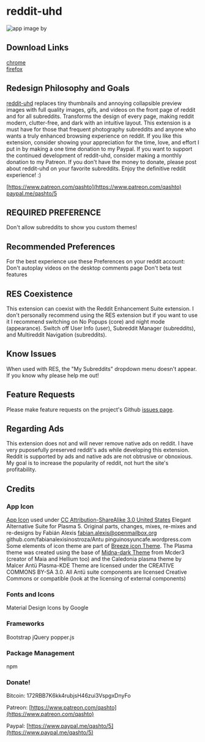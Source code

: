 # reddit-uhd
![app image by ](https://upload.wikimedia.org/wikipedia/commons/thumb/a/ae/Antu_reddit.svg/512px-Antu_reddit.svg.png)
## Download Links
[chrome](https://chrome.google.com/webstore/detail/reddit-uhd/lbgicmachmkfbkbldccboimfplmemfip?hl=en-US)  
[firefox](https://addons.mozilla.org/en-US/firefox/addon/reddit-uhd/)
## Redesign Philosophy and Goals
[reddit-uhd](https://github.com/quinton-ashley/reddit-uhd) replaces tiny thumbnails and annoying collapsible preview images with full quality images, gifs, and videos on the front page of reddit and for all subreddits.  Transforms the design of every page, making reddit modern, clutter-free, and dark with an intuitive layout.  This extension is a must have for those that frequent photography subreddits and anyone who wants a truly enhanced browsing experience on reddit.  If you like this extension, consider showing your appreciation for the time, love, and effort I put in by making a one time donation to my Paypal.  If you want to support the continued development of reddit-uhd, consider making a monthly donation to my Patreon.  If you don't have the money to donate, please post about reddit-uhd on your favorite subreddits.  Enjoy the definitive reddit experience! :)  

[https://www.patreon.com/qashto](https://www.patreon.com/qashto)  
[paypal.me/qashto/5](paypal.me/qashto/5)

## REQUIRED PREFERENCE
Don't allow subreddits to show you custom themes!

## Recommended Preferences
For the best experience use these Preferences on your reddit account:
Don't autoplay videos on the desktop comments page
Don't beta test features

## RES Coexistence
This extension can coexist with the Reddit Enhancement Suite extension.  I don't personally recommend using the RES extension but if you want to use it I recommend switching on No Popups (core) and night mode (appearance).  Switch off User Info (user), Subreddit Manager (subreddits), and Multireddit Navigation (subreddits).

## Know Issues
When used with RES, the "My Subreddits" dropdown menu doesn't appear.  If you know why please help me out!

## Feature Requests
Please make feature requests on the project's Github [issues page](https://github.com/quinton-ashley/reddit-uhd/issues).

## Regarding Ads
This extension does not and will never remove native ads on reddit.  I have very puposefully preserved reddit's ads while developing this extension.  Reddit is supported by ads and native ads are not obtrusive or obnoxious.  My goal is to increase the popularity of reddit, not hurt the site's profitability.

## Credits
### App Icon
[App Icon](https://commons.wikimedia.org/wiki/File:Antu_reddit.svg) used under [CC Attribution-ShareAlike 3.0 United States](https://creativecommons.org/licenses/by-sa/3.0/us/)
Elegant Alternative Suite for Plasma 5.
Original parts, changes, mixes, re-mixes and re-designs by Fabián Alexis <fabian.alexis@openmailbox.org> github.com/fabianalexisinostroza/Antu pinguinosyuncafe.wordpress.com
Some elements of icon theme are part of [Breeze icon Theme](github.com/NitruxSA/breeze-icon-theme).
The Plasma theme was created using the base of [Midna-dark Theme](github.com/KaOSx/midna) from Mcder3 (creator of Maia and Hellium too) and the Caledonia plasma theme by Malcer
Antü Plasma-KDE Theme are licensed under the CREATIVE COMMONS BY-SA 3.0.
All Antü suite components are licensed Creative Commons or compatible (look at the licensing of external components)

### Fonts and Icons
Material Design Icons by Google
### Frameworks
Bootstrap
jQuery
popper.js
### Package Management
npm

### Donate!

Bitcoin:
172RBB7K6kk4rubjsH46zui3VspgxDnyFo

Patreon:
[https://www.patreon.com/qashto](https://www.patreon.com/qashto)

Paypal:
[https://www.paypal.me/qashto/5](https://www.paypal.me/qashto/5)
